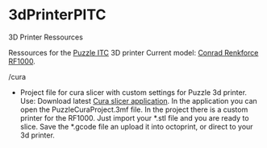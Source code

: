# 3dPrinterPITC
3D Printer Ressources

Ressources for the <a href="http://www.puzzle.ch">Puzzle ITC</a> 3D printer
Current model: <a href="https://www.conrad.ch/de/renkforce-rf1000-3d-drucker-bausatz-1007507.html#accessories">Conrad Renkforce RF1000</a>. 

/cura
* Project file for cura slicer with custom settings for Puzzle 3d printer. Use: Download latest <a href="https://ultimaker.com/en/products/ultimaker-cura-software">Cura slicer application</a>. In the application you can open the PuzzleCuraProject.3mf file. In the project there is a custom printer for the RF1000. Just import your *.stl file and you are ready to slice. Save the *.gcode file an upload it into octoprint, or direct to your 3d printer.
